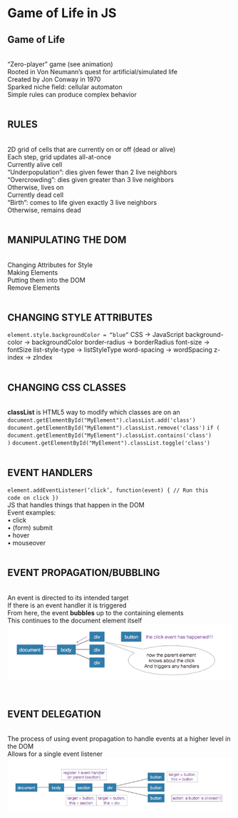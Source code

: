 # Game of Life in JS

## Game of Life

<br>“Zero-player” game (see animation)
<br>Rooted in Von Neumann’s quest for artificial/simulated life <br>Created by Jon Conway in 1970
<br>Sparked niche field: cellular automaton
<br>Simple rules can produce complex behavior
<br>
<br>

## RULES

<br>2D grid of cells that are currently on or off (dead or alive)
<br>Each step, grid updates all-at-once
<br>Currently alive cell
<br>“Underpopulation”: dies given fewer than 2 live neighbors
<br>“Overcrowding”: dies given greater than 3 live neighbors
<br>Otherwise, lives on
<br>Currently dead cell
<br>“Birth”: comes to life given exactly 3 live neighbors
<br>Otherwise, remains dead
<br>
<br>

## MANIPULATING THE DOM

<br>Changing Attributes for Style
<br>Making Elements
<br>Putting them into the DOM
<br>Remove Elements
<br>
<br>

## CHANGING STYLE ATTRIBUTES

<code>element.style.backgroundColor = “blue”</code>
CSS -> JavaScript
background-color -> backgroundColor
border-radius -> borderRadius
font-size -> fontSize
list-style-type -> listStyleType
word-spacing -> wordSpacing
z-index -> zIndex
<br>
<br>

## CHANGING CSS CLASSES

<br>**classList** is HTML5 way to modify which classes are on an
<code>document.getElementById("MyElement").classList.add('class')</code>
<code>document.getElementById("MyElement").classList.remove('class')</code>
<code>if ( document.getElementById("MyElement").classList.contains('class') )</code>
<code>document.getElementById("MyElement").classList.toggle('class')</code>
<br>
<br>

## EVENT HANDLERS

<code>element.addEventListener(‘click’, function(event) { // Run this code on click
})</code>
<br>JS that handles things that happen in the DOM
<br>Event examples:
<br>• click
<br>• (form) submit
<br>• hover
<br>• mouseover
<br>
<br>

## EVENT PROPAGATION/BUBBLING

<br>An event is directed to its intended target
<br>If there is an event handler it is triggered
<br>From here, the event **bubbles** up to the containing elements
<br>This continues to the document element itself
<img src="./images/slide12.png" style="display: block;" height="auto" width="auto"/>
<br>
<br>

## EVENT DELEGATION

<br>The process of using event propagation to handle events at a higher level in the DOM
<br>Allows for a single event listener
<img src="./images/slide13.png" style="display: block;" height="auto" width="auto"/>
<br>
